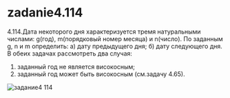 # zadanie4.114

4.114.Дата некоторого дня характеризуется тремя натуральными числами: g(год), m(порядковый номер месяца) и n(число). По заданным g, n и m определить:
а) дату предыдущего дня;
б) дату следующего дня.
В обеих задачах рассмотреть два случая:
1) заданный год не является високосным;
2) заданный год может быть високосным (см.задачу 4.65).

![задание4 114](https://user-images.githubusercontent.com/114358972/197609636-7e3d62be-6be7-4d07-8fc6-4e5d13f4d9b6.jpg)
